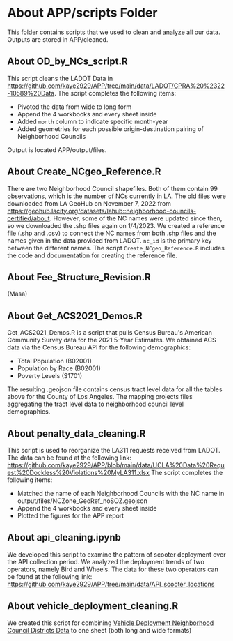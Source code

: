 # About APP/scripts Folder
This folder contains scripts that we used to clean and analyze all our data. Outputs are stored in APP/cleaned.

## About OD_by_NCs_script.R
This script cleans the LADOT Data in https://github.com/kaye2929/APP/tree/main/data/LADOT/CPRA%20%2322-10589%20Data.
The script completes the following items:
- Pivoted the data from wide to long form
- Append the 4 workbooks and every sheet inside 
- Added `month` column to indicate specific month-year
- Added geometries for each possible origin-destination pairing of Neighborhood Councils 

Output is located APP/output/files.

## About Create_NCgeo_Reference.R
There are two Neighborhood Council shapefiles. Both of them contain 99 observations, which is the number of NCs currently in LA. The old files were downloaded from LA GeoHub on November 7, 2022 from https://geohub.lacity.org/datasets/lahub::neighborhood-councils-certified/about. However, some of the NC names were updated since then, so we downloaded the .shp files again on 1/4/2023. 
We created a reference file (.shp and .csv) to connect the NC names from both .shp files and the names given in the data provided from LADOT. `nc_id` is the primary key between the different names. The script `Create_NCgeo_Reference.R` includes the code and documentation for creating the reference file.

## About Fee_Structure_Revision.R
(Masa)

## About Get_ACS2021_Demos.R
Get_ACS2021_Demos.R is a script that pulls Census Bureau's American Community Survey data for the 2021 5-Year Estimates. 
We obtained ACS data via the Census Bureau API for the following demographics:
- Total Population (B02001)
- Population by Race (B02001)
- Poverty Levels (S1701)

The resulting .geojson file contains census tract level data for all the tables above for the County of Los Angeles. The mapping projects files aggregating the tract level data to neighborhood council level demographics.

## About penalty_data_cleaning.R
This script is used to reorganize the LA311 requests received from LADOT. The data can be found at the following link:
https://github.com/kaye2929/APP/blob/main/data/UCLA%20Data%20Request%20Dockless%20Violations%20MyLA311.xlsx
The script completes the following items:
- Matched the name of each Neighborhood Councils with the NC name in output/files/NCZone_GeoRef_noSOZ.geojson 
- Append the 4 workbooks and every sheet inside 
- Plotted the figures for the APP report

## About api_cleaning.ipynb
We developed this script to examine the pattern of scooter deployment over the API collection period. We analyzed the deployment trends of two operators, namely Bird and Wheels. The data for these two operators can be found at the following link:
https://github.com/kaye2929/APP/tree/main/data/API_scooter_locations

## About vehicle_deployment_cleaning.R
We created this script for combining [Vehicle Deployment Neighborhood Council Districts Data](https://github.com/kaye2929/APP/blob/main/data/CPRA%20%2322-10589%20Data/Vehicle%20Deployment.%20Neighborhood%20Council%20Districts.xlsx) to one sheet (both long and wide formats)
